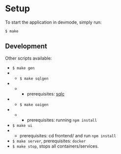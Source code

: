 # Setup
To start the application in devmode, simply run:

`$ make`

## Development

Other scripts available:

- `$ make gen`
- - `$ make sqlgen`
- - - prerequisites: [sqlc](https://docs.sqlc.dev/en/latest/overview/install.html)
- - `$ make oaigen`
- - - prerequisites: running `npm install`
- `$ make ui`
- - prerequisites: cd frontend/ and run `npm install`
- `$ make server`, prerequisites: `docker`
- `$ make stop`, stops all containers/services.